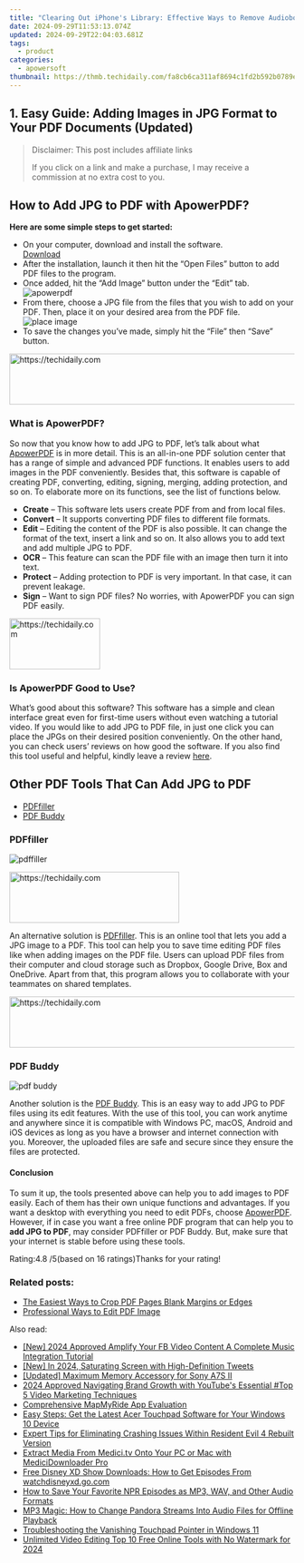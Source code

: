 ```yaml
---
title: "Clearing Out iPhone's Library: Effective Ways to Remove Audiobooks in Just Three Steps"
date: 2024-09-29T11:53:13.074Z
updated: 2024-09-29T22:04:03.681Z
tags:
  - product
categories:
  - apowersoft
thumbnail: https://thmb.techidaily.com/fa8cb6ca311af8694c1fd2b592b0789e69f6337924778efc705315343e4f909c.jpg
---
```


## 1. Easy Guide: Adding Images in JPG Format to Your PDF Documents (Updated)

>  Disclaimer: This post includes affiliate links
>
>  If you click on a link and make a purchase, I may receive a commission at no extra cost to you.
>

## How to Add JPG to PDF with ApowerPDF?

**Here are some simple steps to get started:**

* On your computer, download and install the software.  
[Download](https://tools.techidaily.com/apowersoft/products/)
* After the installation, launch it then hit the “Open Files” button to add PDF files to the program.
* Once added, hit the “Add Image” button under the “Edit” tab.  
![apowerpdf](https://www.apowersoft.com//webusupload.aoscdn.com/apowercom/wp-content/uploads/2020/07/add-image.jpg.webp)
* From there, choose a JPG file from the files that you wish to add on your PDF. Then, place it on your desired area from the PDF file.  
![place image](https://www.apowersoft.com//webusupload.aoscdn.com/apowercom/wp-content/uploads/2020/07/place-jpg.jpg.webp)
* To save the changes you’ve made, simply hit the “File” then “Save” button.

<!-- affiliate ads begin -->
<a href="https://appsumo.8odi.net/c/5597632/2111982/7443" target="_top" id="2111982">
  <img src="//a.impactradius-go.com/display-ad/7443-2111982" border="0" alt="https://techidaily.com" width="728" height="90"/>
</a>
<img height="0" width="0" src="https://appsumo.8odi.net/i/5597632/2111982/7443" style="position:absolute;visibility:hidden;" border="0" />
<!-- affiliate ads end -->

### What is ApowerPDF?

So now that you know how to add JPG to PDF, let’s talk about what [ApowerPDF](https://tools.techidaily.com/apowersoft/apower-pdf/) is in more detail. This is an all-in-one PDF solution center that has a range of simple and advanced PDF functions. It enables users to add images in the PDF conveniently. Besides that, this software is capable of creating PDF, converting, editing, signing, merging, adding protection, and so on. To elaborate more on its functions, see the list of functions below.

* **Create** – This software lets users create PDF from and from local files.
* **Convert** – It supports converting PDF files to different file formats.
* **Edit**  – Editing the content of the PDF is also possible. It can change the format of the text, insert a link and so on. It also allows you to add text and add multiple JPG to PDF.
* **OCR** – This feature can scan the PDF file with an image then turn it into text.
* **Protect** – Adding protection to PDF is very important. In that case, it can prevent leakage.
* **Sign** – Want to sign PDF files? No worries, with ApowerPDF you can sign PDF easily.

<!-- affiliate ads begin -->
<a href="https://malaysia-healthcare-travel-council.pxf.io/c/5597632/1576474/17382" target="_top" id="1576474">
  <img src="//a.impactradius-go.com/display-ad/17382-1576474" border="0" alt="https://techidaily.com" width="160" height="90"/>
</a>
<img height="0" width="0" src="https://malaysia-healthcare-travel-council.pxf.io/i/5597632/1576474/17382" style="position:absolute;visibility:hidden;" border="0" />
<!-- affiliate ads end -->

### Is ApowerPDF Good to Use?

What’s good about this software? This software has a simple and clean interface great even for first-time users without even watching a tutorial video. If you would like to add JPG to PDF file, in just one click you can place the JPGs on their desired position conveniently. On the other hand, you can check users’ reviews on how good the software. If you also find this tool useful and helpful, kindly leave a review [here](https://www.g2crowd.com/products/apowerpdf/reviews).

## Other PDF Tools That Can Add JPG to PDF

* [PDFfiller](https://tools.techidaily.com/apowersoft/products/)
* [PDF Buddy](https://tools.techidaily.com/apowersoft/products/)

### PDFfiller

![pdffiller](https://www.apowersoft.com//webusupload.aoscdn.com/apowercom/wp-content/uploads/2020/07/add-image-pdffiller.jpg.webp)

<!-- affiliate ads begin -->
<a href="https://aligracehair.sjv.io/c/5597632/1997717/19272" target="_top" id="1997717">
  <img src="//a.impactradius-go.com/display-ad/19272-1997717" border="0" alt="https://techidaily.com" width="300" height="90"/>
</a>
<img height="0" width="0" src="https://aligracehair.sjv.io/i/5597632/1997717/19272" style="position:absolute;visibility:hidden;" border="0" />
<!-- affiliate ads end -->

An alternative solution is [PDFfiller](https://www.pdffiller.com/en/categories/add-image.htm). This is an online tool that lets you add a JPG image to a PDF. This tool can help you to save time editing PDF files like when adding images on the PDF file. Users can upload PDF files from their computer and cloud storage such as Dropbox, Google Drive, Box and OneDrive. Apart from that, this program allows you to collaborate with your teammates on shared templates.

<!-- affiliate ads begin -->
<a href="https://aligracehair.sjv.io/c/5597632/1918684/19272" target="_top" id="1918684">
  <img src="//a.impactradius-go.com/display-ad/19272-1918684" border="0" alt="https://techidaily.com" width="728" height="90"/>
</a>
<img height="0" width="0" src="https://aligracehair.sjv.io/i/5597632/1918684/19272" style="position:absolute;visibility:hidden;" border="0" />
<!-- affiliate ads end -->

### PDF Buddy

![pdf buddy](https://www.apowersoft.com//webusupload.aoscdn.com/apowercom/wp-content/uploads/2020/07/add-jpg-using-pdfbuddy.jpg.webp)

Another solution is the [PDF Buddy](https://www.pdfbuddy.com/how-to/add-image-to-pdf). This is an easy way to add JPG to PDF files using its edit features. With the use of this tool, you can work anytime and anywhere since it is compatible with Windows PC, macOS, Android and iOS devices as long as you have a browser and internet connection with you. Moreover, the uploaded files are safe and secure since they ensure the files are protected.

#### Conclusion

To sum it up, the tools presented above can help you to add images to PDF easily. Each of them has their own unique functions and advantages. If you want a desktop with everything you need to edit PDFs, choose [ApowerPDF](https://tools.techidaily.com/apowersoft/apower-pdf/). However, if in case you want a free online PDF program that can help you to **add JPG to PDF**, may consider PDFfiller or PDF Buddy. But, make sure that your internet is stable before using these tools.

Rating:4.8 /5(based on 16 ratings)Thanks for your rating!

### Related posts:

* [The Easiest Ways to Crop PDF Pages Blank Margins or Edges](https://tools.techidaily.com/apowersoft/apower-pdf/)
* [Professional Ways to Edit PDF Image](https://tools.techidaily.com/apowersoft/apower-pdf/)

<ins class="adsbygoogle"
     style="display:block"
     data-ad-format="autorelaxed"
     data-ad-client="ca-pub-7571918770474297"
     data-ad-slot="1223367746"></ins>

<ins class="adsbygoogle"
     style="display:block"
     data-ad-client="ca-pub-7571918770474297"
     data-ad-slot="8358498916"
     data-ad-format="auto"
     data-full-width-responsive="true"></ins>

<span class="atpl-alsoreadstyle">Also read:</span>
<div><ul>
<li><a href="https://facebook-video-content.techidaily.com/new-2024-approved-amplify-your-fb-video-content-a-complete-music-integration-tutorial/"><u>[New] 2024 Approved Amplify Your FB Video Content A Complete Music Integration Tutorial</u></a></li>
<li><a href="https://twitter-videos.techidaily.com/new-in-2024-saturating-screen-with-high-definition-tweets/"><u>[New] In 2024, Saturating Screen with High-Definition Tweets</u></a></li>
<li><a href="https://extra-skills.techidaily.com/updated-maximum-memory-accessory-for-sony-a7s-ii/"><u>[Updated] Maximum Memory Accessory for Sony A7S II</u></a></li>
<li><a href="https://youtube-sure.techidaily.com/approved-navigating-brand-growth-with-youtubes-essential-top-5-video-marketing-techniques/"><u>2024 Approved Navigating Brand Growth with YouTube's Essential #Top 5 Video Marketing Techniques</u></a></li>
<li><a href="https://buynow-info.techidaily.com/comprehensive-mapmyride-app-evaluation/"><u>Comprehensive MapMyRide App Evaluation</u></a></li>
<li><a href="https://win-amazing.techidaily.com/easy-steps-get-the-latest-acer-touchpad-software-for-your-windows-10-device/"><u>Easy Steps: Get the Latest Acer Touchpad Software for Your Windows 10 Device</u></a></li>
<li><a href="https://program-issues.techidaily.com/expert-tips-for-eliminating-crashing-issues-within-resident-evil-4-rebuilt-version/"><u>Expert Tips for Eliminating Crashing Issues Within Resident Evil 4 Rebuilt Version</u></a></li>
<li><a href="https://discover-exceptional.techidaily.com/extract-media-from-medicitv-onto-your-pc-or-mac-with-medicidownloader-pro/"><u>Extract Media From Medici.tv Onto Your PC or Mac with MediciDownloader Pro</u></a></li>
<li><a href="https://discover-exceptional.techidaily.com/free-disney-xd-show-downloads-how-to-get-episodes-from-watchdisneyxdgocom/"><u>Free Disney XD Show Downloads: How to Get Episodes From watchdisneyxd.go.com</u></a></li>
<li><a href="https://discover-exceptional.techidaily.com/how-to-save-your-favorite-npr-episodes-as-mp3-wav-and-other-audio-formats/"><u>How to Save Your Favorite NPR Episodes as MP3, WAV, and Other Audio Formats</u></a></li>
<li><a href="https://discover-exceptional.techidaily.com/mp3-magic-how-to-change-pandora-streams-into-audio-files-for-offline-playback/"><u>MP3 Magic: How to Change Pandora Streams Into Audio Files for Offline Playback</u></a></li>
<li><a href="https://win-howtos.techidaily.com/troubleshooting-the-vanishing-touchpad-pointer-in-windows-11/"><u>Troubleshooting the Vanishing Touchpad Pointer in Windows 11</u></a></li>
<li><a href="https://ai-video-apps.techidaily.com/unlimited-video-editing-top-10-free-online-tools-with-no-watermark-for-2024/"><u>Unlimited Video Editing Top 10 Free Online Tools with No Watermark for 2024</u></a></li>
</ul></div>


